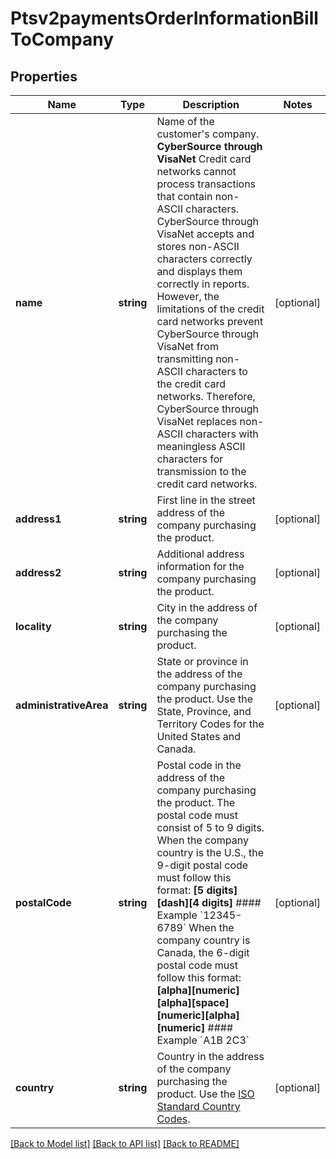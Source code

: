 # Ptsv2paymentsOrderInformationBillToCompany

## Properties
Name | Type | Description | Notes
------------ | ------------- | ------------- | -------------
**name** | **string** | Name of the customer&#39;s company.  **CyberSource through VisaNet** Credit card networks cannot process transactions that contain non-ASCII characters. CyberSource through VisaNet accepts and stores non-ASCII characters correctly and displays them correctly in reports. However, the limitations of the credit card networks prevent CyberSource through VisaNet from transmitting non-ASCII characters to the credit card networks. Therefore, CyberSource through VisaNet replaces non-ASCII characters with meaningless ASCII characters for transmission to the credit card networks. | [optional] 
**address1** | **string** | First line in the street address of the company purchasing the product. | [optional] 
**address2** | **string** | Additional address information for the company purchasing the product. | [optional] 
**locality** | **string** | City in the address of the company purchasing the product. | [optional] 
**administrativeArea** | **string** | State or province in the address of the company purchasing the product. Use the State, Province, and Territory Codes for the United States and Canada. | [optional] 
**postalCode** | **string** | Postal code in the address of the company purchasing the product. The postal code must consist of 5 to 9 digits.  When the company country is the U.S., the 9-digit postal code must follow this format: **[5 digits][dash][4 digits]** #### Example &#x60;12345-6789&#x60;  When the company country is Canada, the 6-digit postal code must follow this format: **[alpha][numeric][alpha][space][numeric][alpha][numeric]** #### Example &#x60;A1B 2C3&#x60; | [optional] 
**country** | **string** | Country in the address of the company purchasing the product. Use the [ISO Standard Country Codes](https://developer.cybersource.com/library/documentation/sbc/quickref/countries_alpha_list.pdf). | [optional] 

[[Back to Model list]](../README.md#documentation-for-models) [[Back to API list]](../README.md#documentation-for-api-endpoints) [[Back to README]](../README.md)



